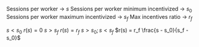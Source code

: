 Sessions per worker -> $s$
Sessions per worker minimum incentivized -> $s_0$
Sessions per worker maximum incentivized -> $s_f$
Max incentives ratio -> $r_f$

$s < s_0$
	$r(s) = 0$
$s > s_f$
	$r(s) = r_f$
$s > s_0 ; s < s_f$
	$r(s) = r_f \frac{s - s_0}{s_f - s_0}$
